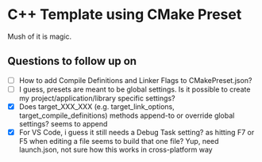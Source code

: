 # C++ Template using CMake Preset


Mush of it is magic.


## Questions to follow up on
- [ ] How to add Compile Definitions and Linker Flags to CMakePreset.json?
- [ ] I guess, presets are meant to be global settings. Is it possible to create my project/application/library specific settings?
- [x] Does target_XXX_XXX (e.g. target_link_options, target_compile_definitions) methods append-to or override global settings?
  seems to append
- [x] For VS Code, i guess it still needs a Debug Task setting? as hitting F7 or F5 when editing a file seems to build that one file?
  Yup, need launch.json, not sure how this works in cross-platform way